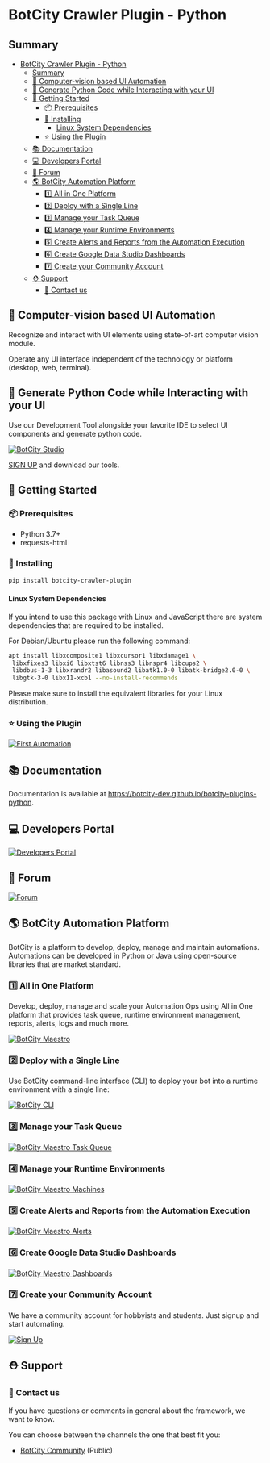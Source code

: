 # BotCity Crawler Plugin - Python

## Summary

- [BotCity Crawler Plugin - Python](#botcity-crawler-plugin---python)
  - [Summary](#summary)
  - [🤖 Computer-vision based UI Automation](#-computer-vision-based-ui-automation)
  - [🐍 Generate Python Code while Interacting with your UI](#-generate-python-code-while-interacting-with-your-ui)
  - [🚀 Getting Started](#-getting-started)
    - [📦 Prerequisites](#-prerequisites)
    - [💫 Installing](#-installing)
      - [Linux System Dependencies](#linux-system-dependencies)
    - [⭐ Using the Plugin](#-using-the-plugin)
  - [📚 Documentation](#-documentation)
  - [💻 Developers Portal](#-developers-portal)
  - [💬 Forum](#-forum)
  - [🌎 BotCity Automation Platform](#-botcity-automation-platform)
    - [1️⃣  All in One Platform](#1️⃣--all-in-one-platform)
    - [2️⃣  Deploy with a Single Line](#2️⃣--deploy-with-a-single-line)
    - [3️⃣  Manage your Task Queue](#3️⃣--manage-your-task-queue)
    - [4️⃣  Manage your Runtime Environments](#4️⃣--manage-your-runtime-environments)
    - [5️⃣  Create Alerts and Reports from the Automation Execution](#5️⃣--create-alerts-and-reports-from-the-automation-execution)
    - [6️⃣  Create Google Data Studio Dashboards](#6️⃣--create-google-data-studio-dashboards)
    - [7️⃣  Create your Community Account](#7️⃣--create-your-community-account)
  - [⛑ Support](#-support)
    - [📢 Contact us](#-contact-us)


## 🤖 Computer-vision based UI Automation

Recognize and interact with UI elements using state-of-art computer vision module.

Operate any UI interface independent of the technology or platform (desktop, web, terminal).

## 🐍 Generate Python Code while Interacting with your UI

Use our Development Tool alongside your favorite IDE to select UI components and generate python code.

[![BotCity Studio](https://developers.botcity.dev/github/readme/studio/studio.gif)](https://botcity.atlassian.net/l/c/eBJ6bLLV)

[SIGN UP](https://developers.botcity.dev/app/signup) and download our tools.


## 🚀 Getting Started

### 📦 Prerequisites
* Python 3.7+
* requests-html

### 💫 Installing

```bash
pip install botcity-crawler-plugin
```

#### Linux System Dependencies

If you intend to use this package with Linux and JavaScript there are system dependencies that are required to be installed.

For Debian/Ubuntu please run the following command:

```bash
apt install libxcomposite1 libxcursor1 libxdamage1 \
 libxfixes3 libxi6 libxtst6 libnss3 libnspr4 libcups2 \
 libdbus-1-3 libxrandr2 libasound2 libatk1.0-0 libatk-bridge2.0-0 \
 libgtk-3-0 libx11-xcb1 --no-install-recommends
```

Please make sure to install the equivalent libraries for your Linux distribution.

### ⭐ Using the Plugin

[![First Automation](https://developers.botcity.dev/github/readme/python-plugins/crawler-plugin.png)](https://botcity-dev.github.io/botcity-plugins-python)

## 📚 Documentation

Documentation is available at https://botcity-dev.github.io/botcity-plugins-python.

## 💻 Developers Portal

[![Developers Portal](https://developers.botcity.dev/github/readme/portal.png)](https://botcity.atlassian.net/l/c/boMU4TX9)

## 💬 Forum

[![Forum](https://developers.botcity.dev/github/readme/forum.png)](https://community.botcity.dev/)

## 🌎 BotCity Automation Platform
BotCity is a platform to develop, deploy, manage and maintain automations. Automations can be developed in Python or Java using open-source libraries that are market standard.

### 1️⃣  All in One Platform
Develop, deploy, manage and scale your Automation Ops using All in One platform that provides task queue, runtime environment management, reports, alerts, logs and much more.

[![BotCity Maestro](https://developers.botcity.dev/github/readme/maestro/maestro.png)](https://botcity.atlassian.net/l/c/WWGswYRX)

### 2️⃣  Deploy with a Single Line

Use BotCity command-line interface (CLI) to deploy your bot into a runtime environment with a single line:

[![BotCity CLI](https://developers.botcity.dev/github/readme/cli/botcli.gif)](https://botcity.atlassian.net/l/c/hJHE1ZFv)

### 3️⃣  Manage your Task Queue

[![BotCity Maestro Task Queue](https://developers.botcity.dev/github/readme/maestro/tasks.png)](https://botcity.atlassian.net/l/c/gR3AAd2a)

### 4️⃣  Manage your Runtime Environments

[![BotCity Maestro Machines](https://developers.botcity.dev/github/readme/maestro/machines.png)](https://botcity.atlassian.net/l/c/uDB087nK)

### 5️⃣  Create Alerts and Reports from the Automation Execution

[![BotCity Maestro Alerts](https://developers.botcity.dev/github/readme/maestro/alerts.png)](https://botcity.atlassian.net/l/c/McH09qYw)

### 6️⃣  Create Google Data Studio Dashboards

[![BotCity Maestro Dashboards](https://developers.botcity.dev/github/readme/maestro/dashboard.png)](https://botcity.atlassian.net/l/c/Z1uMY1vX)

### 7️⃣  Create your Community Account

We have a community account for hobbyists and students. Just signup and start automating.

[![Sign Up](https://developers.botcity.dev/github/readme/signup.png)](https://developers.botcity.dev/app/signup)


## ⛑ Support

### 📢 Contact us

If you have questions or comments in general about the framework, we want to know.

You can choose between the channels the one that best fit you:

- [BotCity Community](<https://community.botcity.dev>) (Public)

